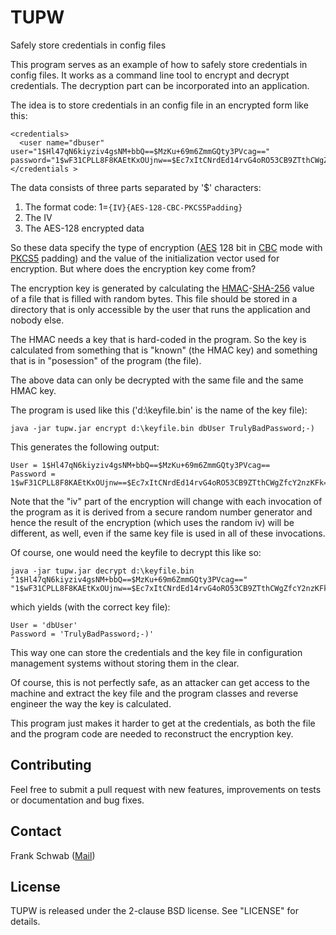 # TUPW

Safely store credentials in config files

This program serves as an example of how to safely store credentials in config files. It works as a command line tool to encrypt and decrypt credentials. The decryption part can be incorporated into an application.

The idea is to store credentials in an config file in an encrypted form like this:

    <credentials>
      <user name="dbuser" user="1$Hl47qN6kiyziv4gsNM+bbQ==$MzKu+69m6ZmmGQty3PVcag==" password="1$wF31CPLL8F8KAEtKxOUjnw==$Ec7xItCNrdEd14rvG4oRO53CB9ZTthCWgZfcY2nzKFk="/>
    </credentials >

The data consists of three parts separated by '$' characters:

1. The format code: 1=`{IV}{AES-128-CBC-PKCS5Padding}`
2. The IV
3. The AES-128 encrypted data

So these data specify the type of encryption ([AES](https://en.wikipedia.org/wiki/Advanced_Encryption_Standard "AES") 128 bit in [CBC](https://en.wikipedia.org/wiki/Block_cipher_mode_of_operation#CBC "CBC") mode with [PKCS5](https://tools.ietf.org/html/rfc2898 "PKCS5") padding) and the value of the initialization vector used for encryption. But where does the encryption key come from?

The encryption key is generated by calculating the [HMAC](https://en.wikipedia.org/wiki/Hash-based_message_authentication_code "HMAC")-[SHA-256](https://en.wikipedia.org/wiki/SHA-2 "SHA-256") value of a file that is filled with random bytes. This file should be stored in a directory that is only accessible by the user that runs the application and nobody else.

The HMAC needs a key that is hard-coded in the program. So the key is calculated from something that is "known" (the HMAC key) and something that is in "posession" of the program (the file).

The above data can only be decrypted with the same file and the same HMAC key.

The program is used like this ('d:\keyfile.bin' is the name of the key file):

    java -jar tupw.jar encrypt d:\keyfile.bin dbUser TrulyBadPassword;-)

This generates the following output:

    User = 1$Hl47qN6kiyziv4gsNM+bbQ==$MzKu+69m6ZmmGQty3PVcag==
    Password = 1$wF31CPLL8F8KAEtKxOUjnw==$Ec7xItCNrdEd14rvG4oRO53CB9ZTthCWgZfcY2nzKFk=

Note that the "iv" part of the encryption will change with each invocation of the program as it is derived from a secure random number generator and hence the result of the encryption (which uses the random iv) will be different, as well, even if the same key file is used in all of these invocations.

Of course, one would need the keyfile to decrypt this like so:

    java -jar tupw.jar decrypt d:\keyfile.bin "1$Hl47qN6kiyziv4gsNM+bbQ==$MzKu+69m6ZmmGQty3PVcag==" "1$wF31CPLL8F8KAEtKxOUjnw==$Ec7xItCNrdEd14rvG4oRO53CB9ZTthCWgZfcY2nzKFk="

which yields (with the correct key file):

    User = 'dbUser'
    Password = 'TrulyBadPassword;-)'
    
This way one can store the credentials and the key file in configuration management systems without storing them in the clear.

Of course, this is not perfectly safe, as an attacker can get access to the machine and extract the key file and the program classes and reverse engineer the way the key is calculated.

This program just makes it harder to get at the credentials, as both the file and the program code are needed to reconstruct the encryption key.

## Contributing

Feel free to submit a pull request with new features, improvements on tests or documentation and bug fixes.

## Contact

Frank Schwab ([Mail](mailto:frank.schwab@deutschebahn.com "Mail"))

## License

TUPW is released under the 2-clause BSD license. See "LICENSE" for details.
